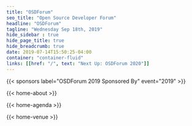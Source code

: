 ```yaml
---
title: "OSDForum"
seo_title: "Open Source Developer Forum"
headline: "OSDForum"
tagline: "Wednesday Sep 18th, 2019"
hide_sidebar : true
hide_page_title: true
hide_breadcrumb: true
date: 2019-07-14T15:50:25-04:00
container: "container-fluid"
links: [[href: "/", text: "Next Up: OSDForum 2020"]]
---
```


{{< sponsors label="OSDForum 2019 Sponsored By" event="2019" >}}

{{< home-about >}}

{{< home-agenda >}}

{{< home-venue >}}
